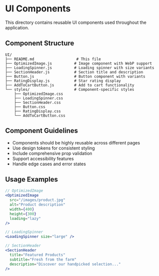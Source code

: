 # UI Components

This directory contains reusable UI components used throughout the application.

## Component Structure

```
UI/
├── README.md                   # This file
├── OptimizedImage.js          # Image component with WebP support
├── LoadingSpinner.js          # Loading spinner with size variants
├── SectionHeader.js           # Section title and description
├── Button.js                  # Button component with variants
├── RatingDisplay.js           # Star rating display
├── AddToCartButton.js         # Add to cart functionality
└── styles/                    # Component-specific styles
    ├── OptimizedImage.css
    ├── LoadingSpinner.css
    ├── SectionHeader.css
    ├── Button.css
    ├── RatingDisplay.css
    └── AddToCartButton.css
```

## Component Guidelines

- Components should be highly reusable across different pages
- Use design tokens for consistent styling
- Include comprehensive prop validation
- Support accessibility features
- Handle edge cases and error states

## Usage Examples

```jsx
// OptimizedImage
<OptimizedImage
  src="/images/product.jpg"
  alt="Product description"
  width={400}
  height={300}
  loading="lazy"
/>

// LoadingSpinner
<LoadingSpinner size="large" />

// SectionHeader
<SectionHeader
  title="Featured Products"
  subtitle="Fresh from the farm"
  description="Discover our handpicked selection..."
/>
```
